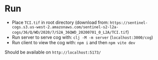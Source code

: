 
# Run

- Place `TCI.tif` in root directory (download from: `https://sentinel-cogs.s3.us-west-2.amazonaws.com/sentinel-s2-l2a-cogs/36/Q/WD/2020/7/S2A_36QWD_20200701_0_L2A/TCI.tif`)
- Run server to serve cog with: `clj -M -m server` (`localhost:3000/cog`)
- Run client to view the cog with: `npm i` and then `npm vite dev` 

Should be available on `http://localhost:5173/`
